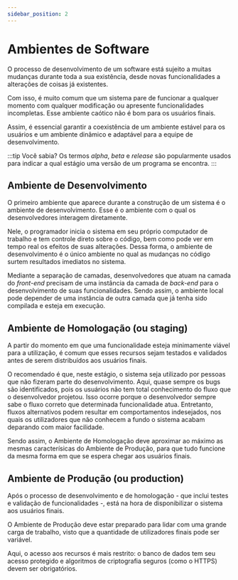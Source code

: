 ```yaml
---
sidebar_position: 2
---
```


# Ambientes de Software

O processo de desenvolvimento de um software está sujeito a muitas mudanças durante toda a sua existência, desde novas funcionalidades a alterações de coisas já existentes.

Com isso, é muito comum que um sistema pare de funcionar a qualquer momento com qualquer modificação ou apresente funcionalidades incompletas. Esse ambiente caótico não é bom para os usuários finais.

Assim, é essencial garantir a coexistência de um ambiente estável para os usuários e um ambiente dinâmico e adaptável para a equipe de desenvolvimento.

:::tip Você sabia?
Os termos _alpha_, _beta_ e _release_ são popularmente usados para indicar a qual estágio uma versão de um programa se encontra.
:::

## Ambiente de Desenvolvimento

O primeiro ambiente que aparece durante a construção de um sistema é o ambiente de desenvolvimento. Esse é o ambiente com o qual os desenvolvedores interagem diretamente.

Nele, o programador inicia o sistema em seu próprio computador de trabalho e tem controle direto sobre o código, bem como pode ver em tempo real os efeitos de suas alterações. Dessa forma, o ambiente de desenvolvimento é o único ambiente no qual as mudanças no código surtem resultados imediatos no sistema.

Mediante a separação de camadas, desenvolvedores que atuam na camada do _front-end_ precisam de uma instância da camada de _back-end_ para o desenvolvimento de suas funcionalidades. Sendo assim, o ambiente local pode depender de uma instância de outra camada que já tenha sido compilada e esteja em execução.

## Ambiente de Homologação (ou staging)

A partir do momento em que uma funcionalidade esteja minimamente viável para a utilização, é comum que esses recursos sejam testados e validados antes de serem distribuídos aos usuários finais.

O recomendado é que, neste estágio, o sistema seja utilizado por pessoas que não fizeram parte do desenvolvimento. Aqui, quase sempre os bugs são identificados, pois os usuários não tem total conhecimento do fluxo que o desenvolvedor projetou.
Isso ocorre porque o desenvolvedor sempre sabe o fluxo correto que determinada funcionalidade atua. Entretanto, fluxos alternativos podem resultar em comportamentos indesejados, nos quais os utilizadores que não conhecem a fundo o sistema acabam deparando com maior facilidade.

Sendo assim, o Ambiente de Homologação deve aproximar ao máximo as mesmas caracterísicas do Ambiente de Produção, para que tudo funcione da mesma forma em que se espera chegar aos usuários finais.

## Ambiente de Produção (ou production)

Após o processo de desenvolvimento e de homologação - que inclui testes e validação de funcionalidades -, está na hora de disponibilizar o sistema aos usuários finais.

O Ambiente de Produção deve estar preparado para lidar com uma grande carga de trabalho, visto que a quantidade de utilizadores finais pode ser variável.

Aqui, o acesso aos recursos é mais restrito: o banco de dados tem seu acesso protegido e algoritmos de criptografia seguros (como o HTTPS) devem ser obrigatórios.
